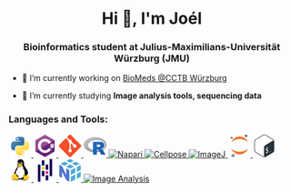 <h1 align="center">Hi 👋, I'm Joél</h1>
<h3 align="center">Bioinformatics student at Julius-Maximilians-Universität Würzburg (JMU)</h3>

- 🔭 I’m currently working on [BioMeds @CCTB Würzburg](https://www.biozentrum.uni-wuerzburg.de/cctb/)

- 🌱 I’m currently studying **Image analysis tools, sequencing data**

<p align="left">
</p>


<h3 align="left">Languages and Tools:</h3>
<p align="left">
  <!-- Python -->
  <a href="https://www.python.org" target="_blank" rel="noreferrer">
    <img src="https://raw.githubusercontent.com/devicons/devicon/master/icons/python/python-original.svg" alt="Python" width="40" height="40"/>
  </a>
  <!-- C# -->
  <a href="https://learn.microsoft.com/en-us/dotnet/csharp/" target="_blank" rel="noreferrer">
    <img src="https://raw.githubusercontent.com/devicons/devicon/master/icons/csharp/csharp-original.svg" alt="C#" width="40" height="40"/>
  </a>
  <!-- Git -->
  <a href="https://git-scm.com/" target="_blank" rel="noreferrer">
    <img src="https://raw.githubusercontent.com/devicons/devicon/master/icons/git/git-original.svg" alt="Git" width="40" height="40"/>
  </a>
  <!-- R -->
  <a href="https://www.r-project.org/" target="_blank" rel="noreferrer">
    <img src="https://raw.githubusercontent.com/devicons/devicon/master/icons/r/r-original.svg" alt="R" width="40" height="40"/>
  </a>
  <!-- Napari -->
  <a href="https://napari.org/" target="_blank" rel="noreferrer">
    <img src="https://raw.githubusercontent.com/napari/napari/main/docs/_static/logo.png" alt="Napari" width="40" height="40"/>
  </a>
  <!-- Cellpose -->
  <a href="https://github.com/MouseLand/cellpose" target="_blank" rel="noreferrer">
    <img src="https://user-images.githubusercontent.com/34447668/228307146-bbfe7cb7-5c86-4142-8185-47a3061b7380.png" alt="Cellpose" width="40" height="40"/>
  </a>
  <!-- ImageJ -->
  <a href="https://imagej.net/" target="_blank" rel="noreferrer">
    <img src="https://imagej.net/media/fiji-logo.png" alt="ImageJ" width="40" height="40"/>
  </a>
  <!-- Jupyter -->
  <a href="https://jupyter.org/" target="_blank" rel="noreferrer">
    <img src="https://raw.githubusercontent.com/devicons/devicon/master/icons/jupyter/jupyter-original.svg" alt="Jupyter" width="40" height="40"/>
  </a>
  <!-- Bash -->
  <a href="https://www.gnu.org/software/bash/" target="_blank" rel="noreferrer">
    <img src="https://raw.githubusercontent.com/devicons/devicon/master/icons/bash/bash-original.svg" alt="Bash" width="40" height="40"/>
  </a>
  <!-- Linux -->
  <a href="https://www.linux.org/" target="_blank" rel="noreferrer">
    <img src="https://raw.githubusercontent.com/devicons/devicon/master/icons/linux/linux-original.svg" alt="Linux" width="40" height="40"/>
  </a>
  <!-- Pandas -->
  <a href="https://pandas.pydata.org/" target="_blank" rel="noreferrer">
    <img src="https://raw.githubusercontent.com/devicons/devicon/master/icons/pandas/pandas-original.svg" alt="Pandas" width="40" height="40"/>
  </a>
  <!-- NumPy -->
  <a href="https://numpy.org/" target="_blank" rel="noreferrer">
    <img src="https://raw.githubusercontent.com/devicons/devicon/master/icons/numpy/numpy-original.svg" alt="NumPy" width="40" height="40"/>
  </a>
  <!-- Image Analysis Symbol (Camera Icon) -->
  <a href="#" target="_blank" rel="noreferrer">
    <img src="https://img.icons8.com/ios-filled/50/image.png" alt="Image Analysis" width="40" height="40"/>
  </a>
</p>

